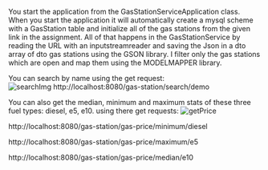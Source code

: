 You start the application from the GasStationServiceApplication class.
When you start the application it will automatically create a mysql scheme with a GasStation table and initialize
all of the gas stations from the given link in the assignment. All of that happens in the GasStationService
by reading the URL with an inputstreamreader and saving the Json in a dto array of dto gas stations using the GSON library.
I filter only the gas stations which are open and map them using the MODELMAPPER library.

You can search by name using the get request:
</br>
<img src="https://i.postimg.cc/Qt7fTQnf/search-Img.png" alt="searchImg">
http://localhost:8080/gas-station/search/demo

You can also get the median, minimum and maximum stats of these three fuel types: diesel, e5, e10. using there get requests:
<img src="https://i.postimg.cc/HLGvzPDQ/getPrice.jpg" alt="getPrice">

http://localhost:8080/gas-station/gas-price/minimum/diesel

http://localhost:8080/gas-station/gas-price/maximum/e5

http://localhost:8080/gas-station/gas-price/median/e10


